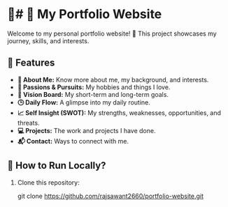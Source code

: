 # 🎨# 🎨 My Portfolio Website

Welcome to my personal portfolio website! 🌟 This project showcases my journey, skills, and interests.

## 📌 Features
- **👤 About Me:** Know more about me, my background, and interests.
- **🎨 Passions & Pursuits:** My hobbies and things I love.
- **🎯 Vision Board:** My short-term and long-term goals.
- **🕒 Daily Flow:** A glimpse into my daily routine.
- **📈 Self Insight (SWOT):** My strengths, weaknesses, opportunities, and threats.
- **💻 Projects:** The work and projects I have done.
- **📬 Contact:** Ways to connect with me.

## 🚀 How to Run Locally?
1. Clone this repository:
   
   git clone https://github.com/rajsawant2660/portfolio-website.git

